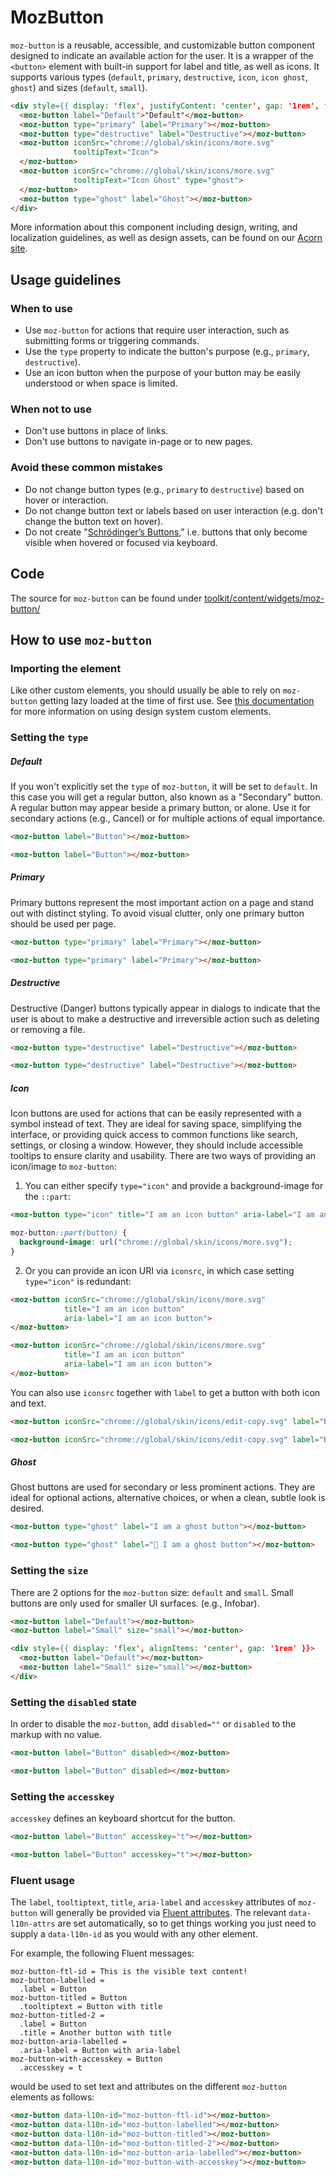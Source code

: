 # MozButton

`moz-button` is a reusable, accessible, and customizable button component designed to indicate an available action for the user.
It is a wrapper of the `<button>` element with built-in support for label and title, as well as icons.
It supports various types (`default`, `primary`, `destructive`, `icon`, `icon ghost`, `ghost`) and sizes (`default`, `small`).

```html story
<div style={{ display: 'flex', justifyContent: 'center', gap: '1rem', flexWrap: 'wrap' }}>
  <moz-button label="Default">"Default"</moz-button>
  <moz-button type="primary" label="Primary"></moz-button>
  <moz-button type="destructive" label="Destructive"></moz-button>
  <moz-button iconSrc="chrome://global/skin/icons/more.svg"
              tooltipText="Icon">
  </moz-button>
  <moz-button iconSrc="chrome://global/skin/icons/more.svg"
              tooltipText="Icon Ghost" type="ghost">
  </moz-button>
  <moz-button type="ghost" label="Ghost"></moz-button>
</div>
```

More information about this component including design, writing, and localization guidelines, as well as design assets, can be found on our [Acorn site](https://acorn.firefox.com/latest/components/button/desktop-udQAPeGf).

## Usage guidelines

### When to use

* Use `moz-button` for actions that require user interaction, such as submitting forms or triggering commands.
* Use the `type` property to indicate the button's purpose (e.g., `primary`, `destructive`).
* Use an icon button when the purpose of your button may be easily understood or when space is limited.

### When not to use

* Don't use buttons in place of links.
* Don't use buttons to navigate in-page or to new pages.

### Avoid these common mistakes

* Do not change button types (e.g., `primary` to `destructive`) based on hover or interaction.
* Do not change button text or labels based on user interaction (e.g. don't change the button text on hover).
* Do not create "[Schrödinger’s Buttons](https://docs.google.com/presentation/d/1YZ0S9cl6Gd7H468-86YfnTrGkbkdH-lawRCVAGnWJDs/edit#slide=id.g2ff3e0a4a35_0_0)," i.e. buttons that only become visible when hovered or focused via keyboard.

## Code

The source for `moz-button` can be found under [toolkit/content/widgets/moz-button/](https://searchfox.org/mozilla-central/source/toolkit/content/widgets/moz-button)

## How to use `moz-button`

### Importing the element

Like other custom elements, you should usually be able to rely on `moz-button` getting lazy loaded at the time of first use.
See [this documentation](https://firefox-source-docs.mozilla.org/browser/components/storybook/docs/README.reusable-widgets.stories.html#using-new-design-system-components) for more information on using design system custom elements.

### Setting the `type`

##### Default

If you won't explicitly set the `type` of `moz-button`, it will be set to `default`. In this case you will get a regular button, also known as a "Secondary" button.
A regular button may appear beside a primary button, or alone. Use it for secondary actions (e.g., Cancel) or for multiple actions of equal importance.

```html
<moz-button label="Button"></moz-button>
```
```html story
<moz-button label="Button"></moz-button>
```

##### Primary

Primary buttons represent the most important action on a page and stand out with distinct styling. To avoid visual clutter, only one primary button should be used per page.

```html
<moz-button type="primary" label="Primary"></moz-button>
```
```html story
<moz-button type="primary" label="Primary"></moz-button>
```

##### Destructive

Destructive (Danger) buttons typically appear in dialogs to indicate that the user is about to make a destructive and irreversible action such as deleting or removing a file.

```html
<moz-button type="destructive" label="Destructive"></moz-button>
```
```html story
<moz-button type="destructive" label="Destructive"></moz-button>
```

##### Icon

Icon buttons are used for actions that can be easily represented with a symbol instead of text. They are ideal for saving space, simplifying the interface, or providing quick access to common functions like search, settings, or closing a window. However, they should include accessible tooltips to ensure clarity and usability.
There are two ways of providing an icon/image to `moz-button`:

1) You can either specify `type="icon"` and provide a background-image for the `::part`:

```html
<moz-button type="icon" title="I am an icon button" aria-label="I am an icon button"></moz-button>
```

```css
moz-button::part(button) {
  background-image: url("chrome://global/skin/icons/more.svg");
}
```
2) Or you can provide an icon URI via `iconsrc`, in which case setting `type="icon"` is redundant:

```html
<moz-button iconSrc="chrome://global/skin/icons/more.svg"
            title="I am an icon button"
            aria-label="I am an icon button">
</moz-button>
```

```html story
<moz-button iconSrc="chrome://global/skin/icons/more.svg"
            title="I am an icon button"
            aria-label="I am an icon button">
</moz-button>
```
You can also use `iconsrc` together with `label` to get a button with both icon and text.

```html
<moz-button iconSrc="chrome://global/skin/icons/edit-copy.svg" label="Button"></moz-button>
```

```html story
<moz-button iconSrc="chrome://global/skin/icons/edit-copy.svg" label="Button"></moz-button>
```

##### Ghost

Ghost buttons are used for secondary or less prominent actions. They are ideal for optional actions, alternative choices, or when a clean, subtle look is desired.

```html
<moz-button type="ghost" label="I am a ghost button"></moz-button>
```
```html story
<moz-button type="ghost" label="👻 I am a ghost button"></moz-button>
```

### Setting the `size`

There are 2 options for the `moz-button` size: `default` and `small`. Small buttons are only used for smaller UI surfaces. (e.g., Infobar).

```html
<moz-button label="Default"></moz-button>
<moz-button label="Small" size="small"></moz-button>
```
```html story
<div style={{ display: 'flex', alignItems: 'center', gap: '1rem' }}>
  <moz-button label="Default"></moz-button>
  <moz-button label="Small" size="small"></moz-button>
</div>
```

### Setting the `disabled` state

In order to disable the `moz-button`, add `disabled=""` or `disabled` to the markup with no value.

```html
<moz-button label="Button" disabled></moz-button>
```
```html story
<moz-button label="Button" disabled></moz-button>
```

### Setting the `accesskey`

`accesskey` defines an keyboard shortcut for the button.

```html
<moz-button label="Button" accesskey="t"></moz-button>
```
```html story
<moz-button label="Button" accesskey="t"></moz-button>
```

### Fluent usage

The `label`, `tooltiptext`, `title`, `aria-label` and `accesskey` attributes of `moz-button` will generally be provided via [Fluent attributes](https://mozilla-l10n.github.io/localizer-documentation/tools/fluent/basic_syntax.html#attributes).
The relevant `data-l10n-attrs` are set automatically, so to get things working you just need to supply a `data-l10n-id` as you would with any other element.

For example, the following Fluent messages:

```
moz-button-ftl-id = This is the visible text content!
moz-button-labelled =
  .label = Button
moz-button-titled = Button
  .tooltiptext = Button with title
moz-button-titled-2 =
  .label = Button
  .title = Another button with title
moz-button-aria-labelled =
  .aria-label = Button with aria-label
moz-button-with-accesskey = Button
  .accesskey = t
```

would be used to set text and attributes on the different `moz-button` elements as follows:

```html
<moz-button data-l10n-id="moz-button-ftl-id"></moz-button>
<moz-button data-l10n-id="moz-button-labelled"></moz-button>
<moz-button data-l10n-id="moz-button-titled"></moz-button>
<moz-button data-l10n-id="moz-button-titled-2"></moz-button>
<moz-button data-l10n-id="moz-button-aria-labelled"></moz-button>
<moz-button data-l10n-id="moz-button-with-accesskey"></moz-button>
```
